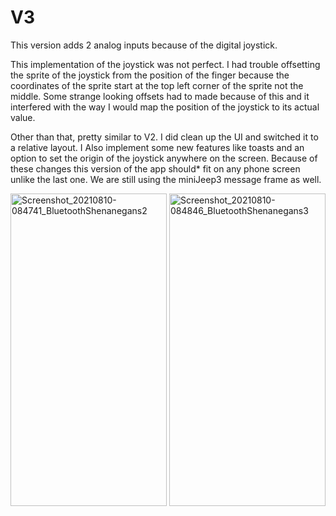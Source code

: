 # V3

This version adds 2 analog inputs because of the digital joystick.

This implementation of the joystick was not perfect.
I had trouble offsetting the sprite of the joystick from the position of the finger because the coordinates of the sprite start at the top left corner of the sprite not the middle.
Some strange looking offsets had to made because of this and it interfered with the way I would map the position of the joystick to its actual value.

Other than that, pretty similar to V2.
I did clean up the UI and switched it to a relative layout. I Also implement some new features like toasts and an option to set the origin of the joystick anywhere on the screen.
Because of these changes this version of the app should* fit on any phone screen unlike the last one.
We are still using the miniJeep3 message frame as well.

<p float="left">
  <img src="https://user-images.githubusercontent.com/77077715/131576468-0c97a087-06a2-420c-bc0c-42121d4ef9e2.jpg" alt="Screenshot_20210810-084741_BluetoothShenanegans2" width="250" height="500">
  <img src="https://user-images.githubusercontent.com/77077715/131576480-4bcd2dec-e274-40a8-bfd9-8f6e507c0b82.jpg" alt="Screenshot_20210810-084846_BluetoothShenanegans3" width="250" height="500">
</p>


